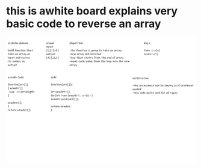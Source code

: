 # this is awhite board explains very basic code to reverse an array
![resrsed array whit board](reversearray.png)